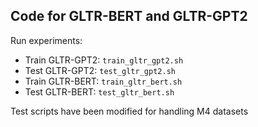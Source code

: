 ## Code for GLTR-BERT and GLTR-GPT2

Run experiments:

- Train GLTR-GPT2: ```train_gltr_gpt2.sh```
- Test GLTR-GPT2: ```test_gltr_gpt2.sh```
- Train GLTR-BERT: ```train_gltr_bert.sh```
- Test GLTR-BERT: ```test_gltr_bert.sh```

Test scripts have been modified for handling M4 datasets